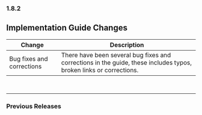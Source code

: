 ### 1.8.2

## Implementation Guide Changes

| Change                                | Description                                                                                             |
|---------------------------------------|---------------------------------------------------------------------------------------------------------|
| Bug fixes and corrections  |There have been several bug fixes and corrections in the guide, these includes typos, broken links or corrections.|
<br>
<hr>

### Previous Releases
